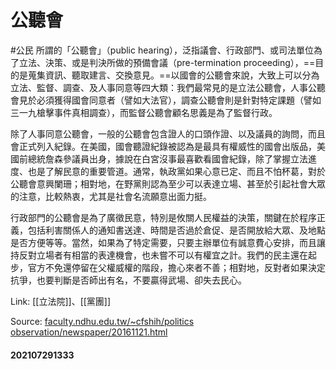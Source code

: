 # 公聽會
#公民
所謂的「公聽會」（public hearing），泛指議會、行政部門、或司法單位為了立法、決策、或是判決所做的預備會議（pre-termination proceeding），==目的是蒐集資訊、聽取建言、交換意見。==以國會的公聽會來說，大致上可以分為立法、監督、調查、及人事同意等四大類：我們最常見的是立法公聽會，人事公聽會見於必須獲得國會同意者（譬如大法官），調查公聽會則是針對特定課題（譬如三一九槍擊事件真相調查），而監督公聽會顧名思義是為了監督行政。

除了人事同意公聽會，一般的公聽會包含證人的口頭作證、以及議員的詢問，而且會正式列入紀錄。在美國，國會聽證紀錄被認為是最具有權威性的國會出版品，美國前總統詹森參議員出身，據說在白宮沒事最喜歡看國會紀錄，除了掌握立法進度、也是了解民意的重要管道。通常，執政黨如果心意已定、而且不怕杯葛，對於公聽會意興闌珊；相對地，在野黨則認為至少可以表達立場、甚至於引起社會大眾的注意，比較熱衷，尤其是社會名流願意出面力挺。

行政部門的公聽會是為了廣徵民意，特別是攸關人民權益的決策，關鍵在於程序正義，包括利害關係人的通知書送達、時間是否過於倉促、是否開放給大眾、及地點是否方便等等。當然，如果為了特定需要，只要主辦單位有誠意費心安排，而且讓持反對立場者有相當的表達機會，也未嘗不可以有權宜之計。我們的民主還在起步，官方不免還停留在父權威權的階段，擔心來者不善；相對地，反對者如果決定抗爭，也要判斷是否師出有名，不要贏得武場、卻失去民心。

Link: [[立法院]]、[[黨團]]

Source:
[faculty.ndhu.edu.tw/~cfshih/politics observation/newspaper/20161121.html](http://faculty.ndhu.edu.tw/~cfshih/politics%20observation/newspaper/20161121.html)

#### 202107291333